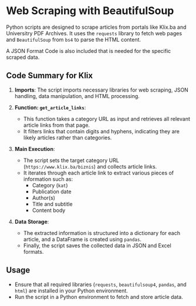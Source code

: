 # Web Scraping with BeautifulSoup

Python scripts are designed to scrape articles from portals like Klix.ba and Universitry PDF Archives. It uses the `requests` library to fetch web pages and `BeautifulSoup` from `bs4` to parse the HTML content. 

A JSON Format Code is also included that is needed for the specific scraped data.

## Code Summary for Klix

1. **Imports**: The script imports necessary libraries for web scraping, JSON handling, data manipulation, and HTML processing.

2. **Function: `get_article_links`**: 
   - This function takes a category URL as input and retrieves all relevant article links from that page.
   - It filters links that contain digits and hyphens, indicating they are likely articles rather than categories.

3. **Main Execution**:
   - The script sets the target category URL (`https://www.klix.ba/biznis`) and collects article links.
   - It iterates through each article link to extract various pieces of information such as:
     - Category (`kat`)
     - Publication date
     - Author(s)
     - Title and subtitle
     - Content body

4. **Data Storage**:
   - The extracted information is structured into a dictionary for each article, and a DataFrame is created using `pandas`.
   - Finally, the script saves the collected data in JSON and Excel formats.

## Usage

- Ensure that all required libraries (`requests`, `beautifulsoup4`, `pandas`, and `html`) are installed in your Python environment.
- Run the script in a Python environment to fetch and store article data.


